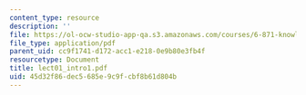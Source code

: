```yaml
---
content_type: resource
description: ''
file: https://ol-ocw-studio-app-qa.s3.amazonaws.com/courses/6-871-knowledge-based-applications-systems-spring-2005/45d32f86dec5685e9c9fcbf8b61d804b_lect01_intro1.pdf
file_type: application/pdf
parent_uid: cc9f1741-d172-acc1-e218-0e9b80e3fb4f
resourcetype: Document
title: lect01_intro1.pdf
uid: 45d32f86-dec5-685e-9c9f-cbf8b61d804b
---
```

